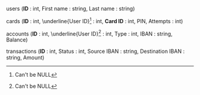 users			(**ID** : int, First name : string, Last name : string)

cards			(**ID** : int, \underline{User ID}[^1] : int, **Card ID** : int, PIN, Attempts : int)

accounts		(**ID** : int, \underline{User ID}[^1] : int, Type : int, IBAN : string, Balance)

transactions	(**ID** : int, Status : int, Source IBAN : string, Destination IBAN : string, Amount)

[^1]: Can't be NULL
